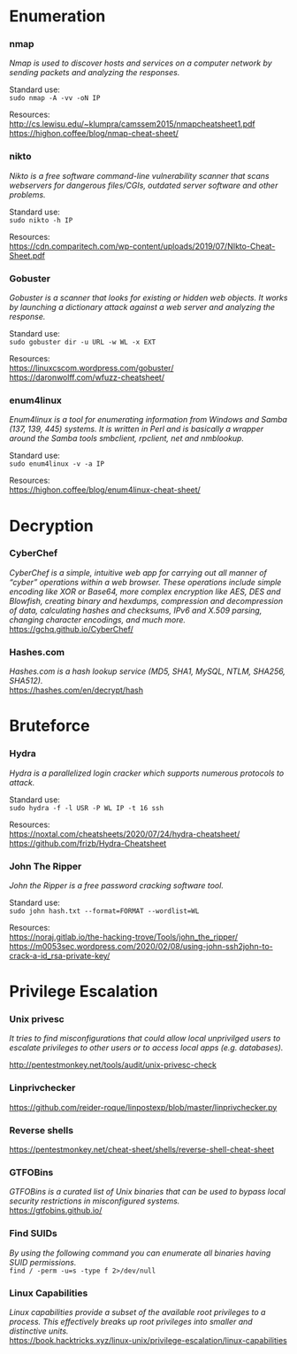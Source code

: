# Enumeration
### nmap
*Nmap is used to discover hosts and services on a computer network by sending packets and analyzing the responses.*  

Standard use:  
`sudo nmap -A -vv -oN IP`  

Resources:  
http://cs.lewisu.edu/~klumpra/camssem2015/nmapcheatsheet1.pdf  
https://highon.coffee/blog/nmap-cheat-sheet/  

### nikto  
*Nikto is a free software command-line vulnerability scanner that scans webservers for dangerous files/CGIs, outdated server software and other problems.*  

Standard use:  
`sudo nikto -h IP`  

Resources:  
https://cdn.comparitech.com/wp-content/uploads/2019/07/NIkto-Cheat-Sheet.pdf  

### Gobuster  
*Gobuster is a scanner that looks for existing or hidden web objects. It works by launching a dictionary attack against a web server and analyzing the response.*  

Standard use:  
`sudo gobuster dir -u URL -w WL -x EXT`

Resources:  
https://linuxcscom.wordpress.com/gobuster/  
https://daronwolff.com/wfuzz-cheatsheet/  

### enum4linux  
*Enum4linux is a tool for enumerating information from Windows and Samba (137, 139, 445) systems. It is written in Perl and is basically a wrapper around the Samba tools smbclient, rpclient, net and nmblookup.*  

Standard use:  
`sudo enum4linux -v -a IP`  

Resources:  
https://highon.coffee/blog/enum4linux-cheat-sheet/  


# Decryption  
### CyberChef
*CyberChef is a simple, intuitive web app for carrying out all manner of “cyber” operations within a web browser. These operations include simple encoding like XOR or Base64, more complex encryption like AES, DES and Blowfish, creating binary and hexdumps, compression and decompression of data, calculating hashes and checksums, IPv6 and X.509 parsing, changing character encodings, and much more.*  
https://gchq.github.io/CyberChef/  

### Hashes.com
*Hashes.com is a hash lookup service (MD5, SHA1, MySQL, NTLM, SHA256, SHA512).*   
https://hashes.com/en/decrypt/hash  

# Bruteforce 
### Hydra  
*Hydra is a parallelized login cracker which supports numerous protocols to attack.*  

Standard use:  
`sudo hydra -f -l USR -P WL IP -t 16 ssh`  

Resources:  
https://noxtal.com/cheatsheets/2020/07/24/hydra-cheatsheet/ 
https://github.com/frizb/Hydra-Cheatsheet  

### John The Ripper  
*John the Ripper is a free password cracking software tool.*  

Standard use:  
`sudo john hash.txt --format=FORMAT --wordlist=WL`  

Resources:  
https://noraj.gitlab.io/the-hacking-trove/Tools/john_the_ripper/  
https://m0053sec.wordpress.com/2020/02/08/using-john-ssh2john-to-crack-a-id_rsa-private-key/  


# Privilege Escalation  
### Unix privesc  
*It tries to find misconfigurations that could allow local unprivilged users to escalate privileges to other users or to access local apps (e.g. databases).*  

http://pentestmonkey.net/tools/audit/unix-privesc-check  

### Linprivchecker  
https://github.com/reider-roque/linpostexp/blob/master/linprivchecker.py  

### Reverse shells  
https://pentestmonkey.net/cheat-sheet/shells/reverse-shell-cheat-sheet  

### GTFOBins  
*GTFOBins is a curated list of Unix binaries that can be used to bypass local security restrictions in misconfigured systems.*  
https://gtfobins.github.io/  

### Find SUIDs  
*By using the following command you can enumerate all binaries having SUID permissions.*  
`find / -perm -u=s -type f 2>/dev/null`  

### Linux Capabilities  
*Linux capabilities provide a subset of the available root privileges to a process. This effectively breaks up root privileges into smaller and distinctive units.*  
https://book.hacktricks.xyz/linux-unix/privilege-escalation/linux-capabilities